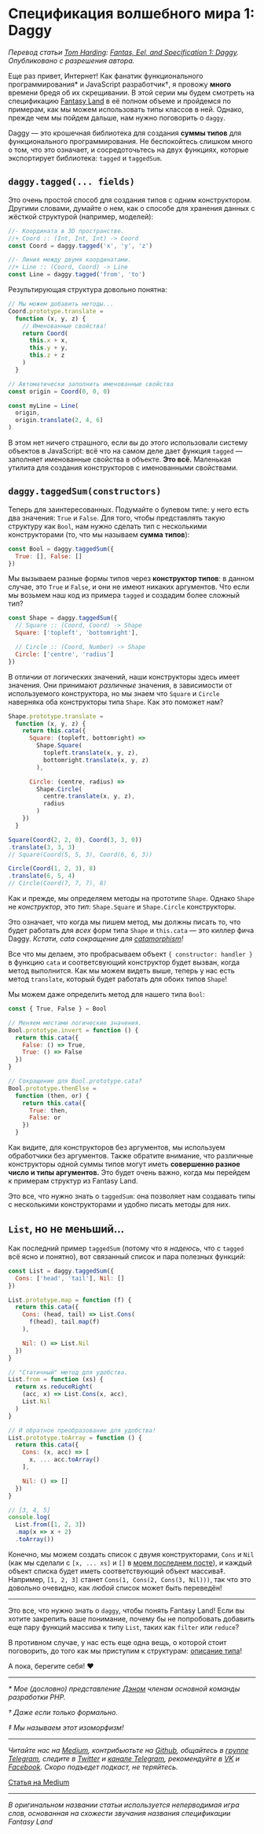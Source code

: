 # Cпецификация волшебного мира 1: Daggy

*Перевод статьи [Tom Harding](http://www.tomharding.me): [Fantas, Eel, and Specification 1: Daggy](http://www.tomharding.me/2017/03/03/fantas-eel-and-specification/). Опубликовано с разрешения автора.*

Еще раз привет, Интернет! Как фанатик функционального программирования\* и JavaScript разработчик†, я провожу **много** времени бредя об их скрещивании. В этой серии мы будем смотреть на спецификацию [Fantasy Land](https://medium.com/p/спецификация-fantasy-land-bf81121b58cb) в её полном объеме и пройдемся по примерам, как мы можем использовать типы классов в ней. Однако, прежде чем мы пойдем дальше, нам нужно поговорить о `daggy`.

Daggy — это крошечная библиотека для создания **суммы типов** для функционального программирования. Не беспокойтесь слишком много о том, что это означает, и сосредоточьтесь на двух функциях, которые экспортирует библиотека: `tagged` и `taggedSum`.

## `daggy.tagged(... fields)`

Это очень простой способ для создания типов с одним конструктором. Другими словами, думайте о нем, как о способе для хранения  данных с жёсткой структурой (например, моделей):

```js
//- Координата в 3D пространстве.
//+ Coord :: (Int, Int, Int) -> Coord
const Coord = daggy.tagged('x', 'y', 'z')

//- Линия между двумя координатами.
//+ Line :: (Coord, Coord) -> Line
const Line = daggy.tagged('from', 'to')
```

Результирующая структура довольно понятна:

```js
// Мы можем добавить методы...
Coord.prototype.translate =
  function (x, y, z) {
    // Именованные свойства!
    return Coord(
      this.x + x,
      this.y + y,
      this.z + z
    )
  }

// Автоматически заполнить именованные свойства
const origin = Coord(0, 0, 0)

const myLine = Line(
  origin,
  origin.translate(2, 4, 6)
)
```

В этом нет ничего страшного, если вы до этого использовали систему объектов в JavaScript: всё что на самом деле дает функция `tagged` — заполняет именованные свойства в объекте. **Это всё.** Маленькая утилита для создания конструкторов с именованными свойствами.

## ```daggy.taggedSum(constructors)```

Теперь для заинтересованных. Подумайте о булевом типе: у него есть два значения: `True` и `False`. Для того, чтобы представлять такую структуру как `Bool`, нам нужно сделать тип с несколькими конструкторами (то, что мы называем **сумма типов**):

```js
const Bool = daggy.taggedSum({
  True: [], False: []
})
```

Мы вызываем разные формы типов через **конструктор типов**: в данном случае, это `True` и `False`, и они не имеют никаких аргументов. Что если мы возьмем наш код из примера `tagged` и создадим более сложный тип?

```js
const Shape = daggy.taggedSum({
  // Square :: (Coord, Coord) -> Shape
  Square: ['topleft', 'bottomright'],

  // Circle :: (Coord, Number) -> Shape
  Circle: ['centre', 'radius']
})
```

В отличии от логических значений, наши конструкторы здесь имеет значения. Они принимают *различные* значения, в зависимости от используемого конструктора, но мы знаем что `Square` и `Circle` наверняка оба конструкторы типа `Shape`. Как это поможет нам?

```js
Shape.prototype.translate =
  function (x, y, z) {
    return this.cata({
      Square: (topleft, bottomright) =>
        Shape.Square(
          topleft.translate(x, y, z),
          bottomright.translate(x, y, z)
        ),

      Circle: (centre, radius) =>
        Shape.Circle(
          centre.translate(x, y, z),
          radius
        )
    })
  }

Square(Coord(2, 2, 0), Coord(3, 3, 0))
.translate(3, 3, 3)
// Square(Coord(5, 5, 3), Coord(6, 6, 3))

Circle(Coord(1, 2, 3), 8)
.translate(6, 5, 4)
// Circle(Coord(7, 7, 7), 8)
```

Как и прежде, мы определяем методы на прототипе `Shape`. Однако `Shape` не *конструктор*, это *тип*: `Shape.Square` и `Shape.Circle` конструкторы.

Это означает, что когда мы пишем метод, мы должны писать то, что будет работать для *всех* форм типа `Shape` и `this.cata` — это киллер фича Daggy. *Кстати, cata сокращение для [catamorphism](http://www.tomharding.me/2017/02/24/reductio-and-abstract-em/)!*

Все что мы делаем, это пробрасываем объект `{ constructor: handler }` в функцию `cata` и соответсвующий конструктор будет вызван, когда метод выполнится. Как мы можем видеть выше, теперь у нас есть метод `translate`, который будет работать для обоих типов `Shape`!

Мы можем даже определить метод для нашего типа `Bool`:

```js
const { True, False } = Bool

// Меняем местами логические значения.
Bool.prototype.invert = function () {
  return this.cata({
    False: () => True,
    True: () => False
  })
}

// Сокращение для Bool.prototype.cata?
Bool.prototype.thenElse =
  function (then, or) {
    return this.cata({
      True: then,
      False: or
    })
  }
```

Как видите, для конструкторов без аргументов, мы используем обработчики без аргументов. Также обратите внимание, что различные конструкторы одной суммы типов могут иметь **совершенно разное число и типы аргументов.** Это будет очень важно, когда мы перейдем к примерам структур из Fantasy Land.

Это все, что нужно знать о `taggedSum`: она позволяет нам создавать типы с несколькими конструкторами и удобно писать методы для них.

## `List`, но не меньший…

Как последний пример `taggedSum` (потому что я *надеюсь*, что с `tagged` всё ясно и понятно), вот связанный список и пара полезных функций:

```js
const List = daggy.taggedSum({
  Cons: ['head', 'tail'], Nil: []
})

List.prototype.map = function (f) {
  return this.cata({
    Cons: (head, tail) => List.Cons(
      f(head), tail.map(f)
    ),

    Nil: () => List.Nil
  })
}

// "Статичный" метод для удобства.
List.from = function (xs) {
  return xs.reduceRight(
    (acc, x) => List.Cons(x, acc),
    List.Nil
  )
}

// И обратное преобразование для удобства!
List.prototype.toArray = function () {
  return this.cata({
    Cons: (x, acc) => [
      x, ... acc.toArray()
    ],

    Nil: () => []
  })
}

// [3, 4, 5]
console.log(
  List.from([1, 2, 3])
  .map(x => x + 2)
  .toArray())
```

Конечно, мы можем создать список с двумя конструкторами, `Cons` и `Nil` (как мы сделали с `[x, ... xs]` и `[]` в [моем последнем посте](http://www.tomharding.me/2017/02/24/reductio-and-abstract-em/)), и каждый объект списка будет иметь соответствующий объект массива‡. Например, `[1, 2, 3]` станет `Cons(1, Cons(2, Cons(3, Nil)))`, так что это довольно очевидно, как *любой* список может быть переведён!

- - - -

Это все, что нужно знать о `daggy`, чтобы понять Fantasy Land! Если вы хотите закрепить ваше понимание, почему бы не попробовать добавить еще пару функций массива к типу `List`, таких как `filter` или `reduce`?

В противном случае, у нас есть еще одна вещь, о которой стоит поговорить, до того как мы приступим к структурам: [описание типа](http://www.tomharding.me/2017/03/08/fantas-eel-and-specification-2/)!

А пока, берегите себя! ♥

- - - -

*\* Мое (дословно) представление [Дэном](https://twitter.com/MrDanack) членам основной команды разработки PHP.*

*† Даже если только формально.*

*‡ Мы называем этот изоморфизм!*

- - - -

*Читайте нас на [Medium](https://medium.com/devschacht), контрибьютьте на [Github](https://github.com/devSchacht), общайтесь в [группе Telegram](https://t.me/devSchacht), следите в [Twitter](https://twitter.com/DevSchacht) и [канале Telegram](https://t.me/devSchachtChannel), рекомендуйте в [VK](https://vk.com/devschacht) и [Facebook](https://www.facebook.com/devSchacht). Скоро подъедет подкаст, не теряйтесь.*

[Статья на Medium](https://medium.com/devschacht/cпецификация-волшебного-мира-1-daggy-ef332ae68dd8)

- - - -

*В оригинальном названии статьи используется неперводимая игра слов, основанная на схожести звучания названия спецификации Fantasy Land*
